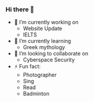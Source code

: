 ### Hi there 👋

- 🔭 I’m currently working on
  - Website Update
  - IELTS
- 🌱 I’m currently learning
  - Greek mythology
-  👯 I’m looking to collaborate on
    - Cyberspace Security
- ⚡ Fun fact:
    - Photographer
    - Sing
    - Read
    - Badminton
